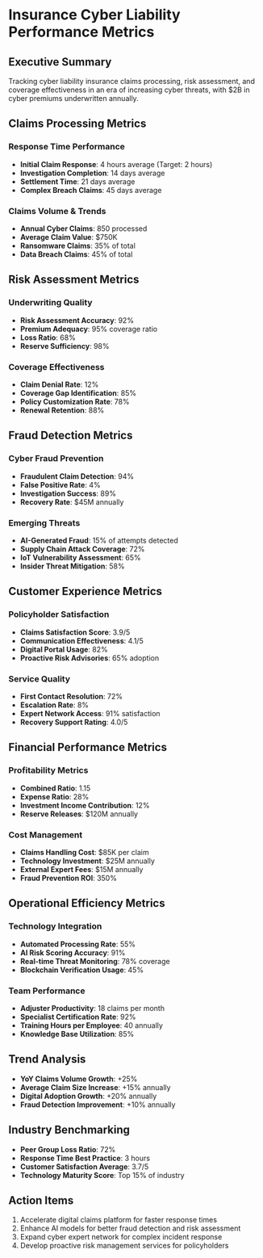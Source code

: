 # Insurance Cyber Liability Performance Metrics

## Executive Summary
Tracking cyber liability insurance claims processing, risk assessment, and coverage effectiveness in an era of increasing cyber threats, with $2B in cyber premiums underwritten annually.

## Claims Processing Metrics

### Response Time Performance
- **Initial Claim Response**: 4 hours average (Target: 2 hours)
- **Investigation Completion**: 14 days average
- **Settlement Time**: 21 days average
- **Complex Breach Claims**: 45 days average

### Claims Volume & Trends
- **Annual Cyber Claims**: 850 processed
- **Average Claim Value**: $750K
- **Ransomware Claims**: 35% of total
- **Data Breach Claims**: 45% of total

## Risk Assessment Metrics

### Underwriting Quality
- **Risk Assessment Accuracy**: 92%
- **Premium Adequacy**: 95% coverage ratio
- **Loss Ratio**: 68%
- **Reserve Sufficiency**: 98%

### Coverage Effectiveness
- **Claim Denial Rate**: 12%
- **Coverage Gap Identification**: 85%
- **Policy Customization Rate**: 78%
- **Renewal Retention**: 88%

## Fraud Detection Metrics

### Cyber Fraud Prevention
- **Fraudulent Claim Detection**: 94%
- **False Positive Rate**: 4%
- **Investigation Success**: 89%
- **Recovery Rate**: $45M annually

### Emerging Threats
- **AI-Generated Fraud**: 15% of attempts detected
- **Supply Chain Attack Coverage**: 72%
- **IoT Vulnerability Assessment**: 65%
- **Insider Threat Mitigation**: 58%

## Customer Experience Metrics

### Policyholder Satisfaction
- **Claims Satisfaction Score**: 3.9/5
- **Communication Effectiveness**: 4.1/5
- **Digital Portal Usage**: 82%
- **Proactive Risk Advisories**: 65% adoption

### Service Quality
- **First Contact Resolution**: 72%
- **Escalation Rate**: 8%
- **Expert Network Access**: 91% satisfaction
- **Recovery Support Rating**: 4.0/5

## Financial Performance Metrics

### Profitability Metrics
- **Combined Ratio**: 1.15
- **Expense Ratio**: 28%
- **Investment Income Contribution**: 12%
- **Reserve Releases**: $120M annually

### Cost Management
- **Claims Handling Cost**: $85K per claim
- **Technology Investment**: $25M annually
- **External Expert Fees**: $15M annually
- **Fraud Prevention ROI**: 350%

## Operational Efficiency Metrics

### Technology Integration
- **Automated Processing Rate**: 55%
- **AI Risk Scoring Accuracy**: 91%
- **Real-time Threat Monitoring**: 78% coverage
- **Blockchain Verification Usage**: 45%

### Team Performance
- **Adjuster Productivity**: 18 claims per month
- **Specialist Certification Rate**: 92%
- **Training Hours per Employee**: 40 annually
- **Knowledge Base Utilization**: 85%

## Trend Analysis
- **YoY Claims Volume Growth**: +25%
- **Average Claim Size Increase**: +15% annually
- **Digital Adoption Growth**: +20% annually
- **Fraud Detection Improvement**: +10% annually

## Industry Benchmarking
- **Peer Group Loss Ratio**: 72%
- **Response Time Best Practice**: 3 hours
- **Customer Satisfaction Average**: 3.7/5
- **Technology Maturity Score**: Top 15% of industry

## Action Items
1. Accelerate digital claims platform for faster response times
2. Enhance AI models for better fraud detection and risk assessment
3. Expand cyber expert network for complex incident response
4. Develop proactive risk management services for policyholders